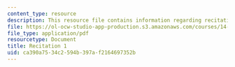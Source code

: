 ```yaml
---
content_type: resource
description: This resource file contains information regarding recitation 1.
file: https://ol-ocw-studio-app-production.s3.amazonaws.com/courses/14-384-time-series-analysis-fall-2013/ca390a7534c2594b397af2164697352b_MIT14_384F13_rec1.pdf
file_type: application/pdf
resourcetype: Document
title: Recitation 1
uid: ca390a75-34c2-594b-397a-f2164697352b
---
```

